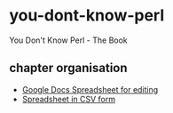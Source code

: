 you-dont-know-perl
==================

You Don't Know Perl - The Book

chapter organisation
---

- [Google Docs Spreadsheet for editing](https://docs.google.com/spreadsheet/ccc?key=0AviwwV43InicdGd6aEtJXzVZcjQ1U1czdG4zUGREZXc)
- [Spreadsheet in CSV form](https://github.com/jjl/you-dont-know-perl/blob/master/You%20don%27t%20know%20perl%20chapters_topics%20-%20Outline.csv)

